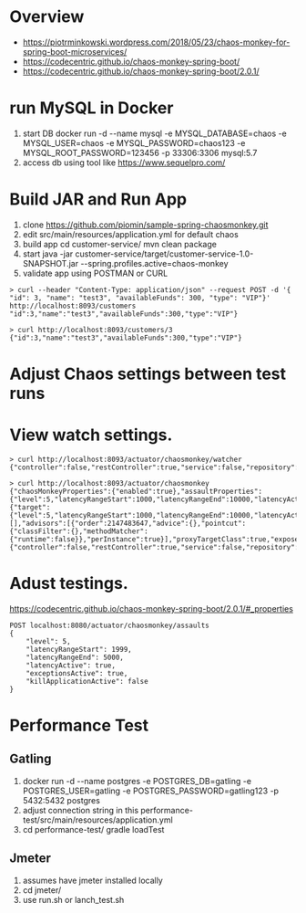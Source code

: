 # Overview

* https://piotrminkowski.wordpress.com/2018/05/23/chaos-monkey-for-spring-boot-microservices/
* https://codecentric.github.io/chaos-monkey-spring-boot/
* https://codecentric.github.io/chaos-monkey-spring-boot/2.0.1/

# run MySQL in Docker
1. start DB
docker run -d --name mysql -e MYSQL_DATABASE=chaos -e MYSQL_USER=chaos -e MYSQL_PASSWORD=chaos123 -e MYSQL_ROOT_PASSWORD=123456 -p 33306:3306 mysql:5.7
2. access db using tool like https://www.sequelpro.com/

# Build JAR and Run App
1. clone https://github.com/piomin/sample-spring-chaosmonkey.git
2. edit src/main/resources/application.yml for default chaos
3. build app
cd customer-service/
mvn clean package
4. start
java -jar customer-service/target/customer-service-1.0-SNAPSHOT.jar --spring.profiles.active=chaos-monkey
5. validate app using POSTMAN or CURL
```
> curl --header "Content-Type: application/json" --request POST -d '{ "id": 3, "name": "test3", "availableFunds": 300, "type": "VIP"}' http://localhost:8093/customers
"id":3,"name":"test3","availableFunds":300,"type":"VIP"}
```
```
> curl http://localhost:8093/customers/3
{"id":3,"name":"test3","availableFunds":300,"type":"VIP"}
```

# Adjust Chaos settings between test runs

# View watch settings.
```
> curl http://localhost:8093/actuator/chaosmonkey/watcher
{"controller":false,"restController":true,"service":false,"repository":false,"component":false}
```

```
> curl http://localhost:8093/actuator/chaosmonkey
{"chaosMonkeyProperties":{"enabled":true},"assaultProperties":{"level":5,"latencyRangeStart":1000,"latencyRangeEnd":10000,"latencyActive":true,"exceptionsActive":false,"killApplicationActive":false,"watchedCustomServices":null,"frozen":false,"targetSource":{"target":{"level":5,"latencyRangeStart":1000,"latencyRangeEnd":10000,"latencyActive":true,"exceptionsActive":false,"killApplicationActive":false,"watchedCustomServices":null},"static":true,"targetClass":"de.codecentric.spring.boot.chaos.monkey.configuration.AssaultProperties"},"targetClass":"de.codecentric.spring.boot.chaos.monkey.configuration.AssaultProperties","proxiedInterfaces":[],"advisors":[{"order":2147483647,"advice":{},"pointcut":{"classFilter":{},"methodMatcher":{"runtime":false}},"perInstance":true}],"proxyTargetClass":true,"exposeProxy":false,"preFiltered":false},"watcherProperties":{"controller":false,"restController":true,"service":false,"repository":false,"component":false}}
```

# Adust testings.
https://codecentric.github.io/chaos-monkey-spring-boot/2.0.1/#_properties

```
POST localhost:8080/actuator/chaosmonkey/assaults
{
    "level": 5,
    "latencyRangeStart": 1999,
    "latencyRangeEnd": 5000,
    "latencyActive": true,
    "exceptionsActive": true,
    "killApplicationActive": false
}
```
# Performance Test

## Gatling

1. docker run -d --name postgres -e POSTGRES_DB=gatling -e POSTGRES_USER=gatling -e POSTGRES_PASSWORD=gatling123 -p 5432:5432 postgres
2. adjust connection string in this performance-test/src/main/resources/application.yml
3. cd performance-test/
gradle loadTest

## Jmeter
1. assumes have jmeter installed locally
2. cd jmeter/
3. use run.sh or lanch_test.sh